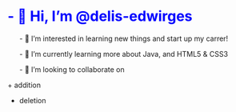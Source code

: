 

<!---
delis-edwirges/delis-edwirges is a ✨ special ✨ repository because its `README.md` (this file) appears on your GitHub profile.
You can click the Preview link to take a look at your changes.
--->
<!DOCTYPE html>
<html>

<body>
<h1 style="color:blue;">- 👋 Hi,  I’m <strong>@delis-edwirges</h1></strong>
<ul>- 👀 I’m interested in learning new things and start up my carrer! </ul>
<ul>- 🌱 I’m currently learning more about Java, and HTML5 & CSS3 </ul>
<ul>- 💞️ I’m looking to collaborate on </ul>

<coloring>+ addition</coloring>
- deletion
</body>
</html>
